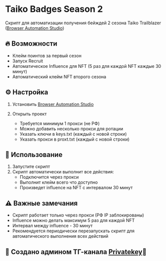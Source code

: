 # Taiko Badges Season 2 

Скрипт для автоматизации получения бейждей 2 сезона Taiko Trailblazer ([Browser Automation Studio](https://bablosoft.com/shop/BrowserAutomationStudio#download))

## 🔥 Возможности

- Клейм поинтов за первый сезон
- Запуск Recruit 
- Автоматическое Influence для NFT (5 раз для каждой NFT каждые 30 минут)
- Автоматический клейм NFT второго сезона

## ⚙️ Настройка

1. Установить [Browser Automation Studio](https://bablosoft.com/shop/BrowserAutomationStudio#download)
2. Открыть проект

   - Требуется минимум 1 прокси (не РФ)
   - Можно добавить несколько прокси для ротации
   - Указать ключи в keys.txt (каждый с новой строки)
   - Указать прокси в proxt.txt (каждый с новой строки)

## 🚀 Использование

1. Запустите скрипт
2. Скрипт автоматически выполнит все действия:
   - Подключится через прокси
   - Выполнит клейм всего что доступно
   - Произведет influence на NFT с интервалом 30 минут
   
## ⚠️ Важные замечания

- Скрипт работает только через прокси (РФ IP заблокированы)
- Influence можно делать максимум 5 раз для каждой NFT
- Интервал между influence - 30 минут
- Рекомендуется периодически перезапускать скрипт для автоматического выполнения всех действий

## 📝 Создано админом ТГ-канала [Privatekey](https://t.me/privatekey7)🔑

